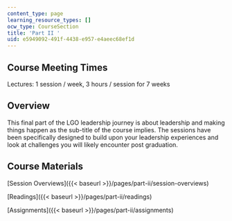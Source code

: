 ```yaml
---
content_type: page
learning_resource_types: []
ocw_type: CourseSection
title: 'Part II '
uid: e5949092-491f-4438-e957-e4aeec68ef1d
---
```


Course Meeting Times
--------------------

Lectures: 1 session / week, 3 hours / session for 7 weeks

Overview
--------

This final part of the LGO leadership journey is about leadership and making things happen as the sub-title of the course implies. The sessions have been specifically designed to build upon your leadership experiences and look at challenges you will likely encounter post graduation.

Course Materials
----------------

[Session Overviews]({{< baseurl >}}/pages/part-ii/session-overviews)

[Readings]({{< baseurl >}}/pages/part-ii/readings)

[Assignments]({{< baseurl >}}/pages/part-ii/assignments)